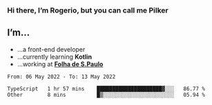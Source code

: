 ### Hi there, I’m Rogerio, but you can call me Pilker

## I’m…
- …a front-end developer
- …currently learning **Kotlin**
- …working at [**Folha de S.Paulo**](https://www.folha.com.br/)

<!--START_SECTION:waka-->

```text
From: 06 May 2022 - To: 13 May 2022

TypeScript   1 hr 57 mins    █████████████████████▓░░░   86.77 %
Other        8 mins          █▒░░░░░░░░░░░░░░░░░░░░░░░   05.94 %
```

<!--END_SECTION:waka-->

